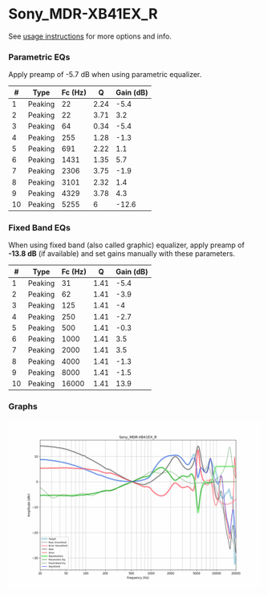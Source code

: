 # Sony_MDR-XB41EX_R
See [usage instructions](https://github.com/jaakkopasanen/AutoEq#usage) for more options and info.

### Parametric EQs
Apply preamp of -5.7 dB when using parametric equalizer.

|   # | Type    |   Fc (Hz) |    Q |   Gain (dB) |
|-----|---------|-----------|------|-------------|
|   1 | Peaking |        22 | 2.24 |        -5.4 |
|   2 | Peaking |        22 | 3.71 |         3.2 |
|   3 | Peaking |        64 | 0.34 |        -5.4 |
|   4 | Peaking |       255 | 1.28 |        -1.3 |
|   5 | Peaking |       691 | 2.22 |         1.1 |
|   6 | Peaking |      1431 | 1.35 |         5.7 |
|   7 | Peaking |      2306 | 3.75 |        -1.9 |
|   8 | Peaking |      3101 | 2.32 |         1.4 |
|   9 | Peaking |      4329 | 3.78 |         4.3 |
|  10 | Peaking |      5255 | 6    |       -12.6 |

### Fixed Band EQs
When using fixed band (also called graphic) equalizer, apply preamp of **-13.8 dB** (if available) and set gains manually with these parameters.

|   # | Type    |   Fc (Hz) |    Q |   Gain (dB) |
|-----|---------|-----------|------|-------------|
|   1 | Peaking |        31 | 1.41 |        -5.4 |
|   2 | Peaking |        62 | 1.41 |        -3.9 |
|   3 | Peaking |       125 | 1.41 |        -4   |
|   4 | Peaking |       250 | 1.41 |        -2.7 |
|   5 | Peaking |       500 | 1.41 |        -0.3 |
|   6 | Peaking |      1000 | 1.41 |         3.5 |
|   7 | Peaking |      2000 | 1.41 |         3.5 |
|   8 | Peaking |      4000 | 1.41 |        -1.3 |
|   9 | Peaking |      8000 | 1.41 |        -1.5 |
|  10 | Peaking |     16000 | 1.41 |        13.9 |

### Graphs
![](./Sony_MDR-XB41EX_R.png)
